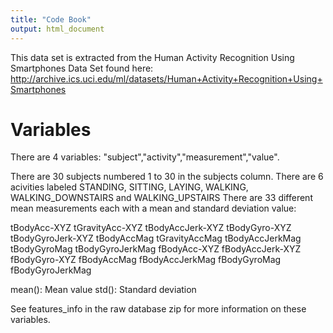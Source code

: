 ```yaml
---
title: "Code Book"
output: html_document
---
```


This data set is extracted from  the Human Activity Recognition Using Smartphones Data Set found here:
http://archive.ics.uci.edu/ml/datasets/Human+Activity+Recognition+Using+Smartphones

# Variables

There are 4 variables: "subject","activity","measurement","value".

There are 30 subjects numbered 1 to 30 in the subjects column.
There are 6 acivities labeled STANDING, SITTING, LAYING, WALKING, WALKING_DOWNSTAIRS and WALKING_UPSTAIRS
There are 33 different mean measurements each with a mean and standard deviation value:

tBodyAcc-XYZ
tGravityAcc-XYZ
tBodyAccJerk-XYZ
tBodyGyro-XYZ
tBodyGyroJerk-XYZ
tBodyAccMag
tGravityAccMag
tBodyAccJerkMag
tBodyGyroMag
tBodyGyroJerkMag
fBodyAcc-XYZ
fBodyAccJerk-XYZ
fBodyGyro-XYZ
fBodyAccMag
fBodyAccJerkMag
fBodyGyroMag
fBodyGyroJerkMag

mean(): Mean value
std(): Standard deviation

See features_info in the raw database zip for more information on these variables.
